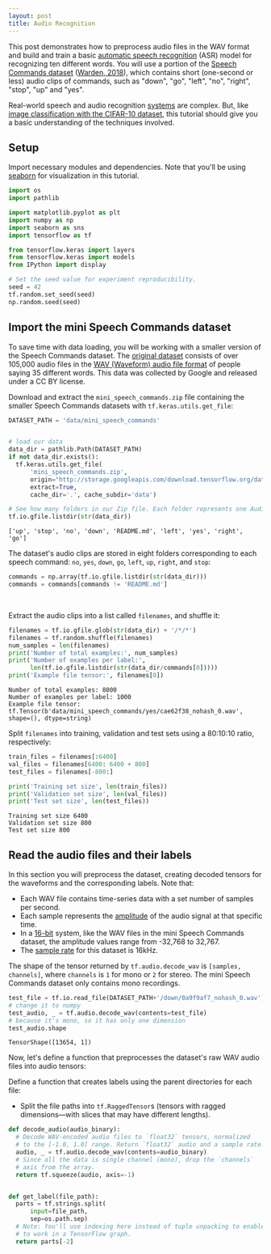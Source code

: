 ```yaml
---
layout: post
title: Audio Recognition
---
```





This post demonstrates how to preprocess audio files in the WAV format and build and train a basic <a href="https://en.wikipedia.org/wiki/Speech_recognition" class="external">automatic speech recognition</a> (ASR) model for recognizing ten different words. You will use a portion of the [Speech Commands dataset](https://www.tensorflow.org/datasets/catalog/speech_commands) (<a href="https://arxiv.org/abs/1804.03209" class="external">Warden, 2018</a>), which contains short (one-second or less) audio clips of commands, such as "down", "go", "left", "no", "right", "stop", "up" and "yes".

Real-world speech and audio recognition <a href="https://ai.googleblog.com/search/label/Speech%20Recognition" class="external">systems</a> are complex. But, like [image classification with the  CIFAR-10 dataset](https://panxinming.github.io/test-post16/), this tutorial should give you a basic understanding of the techniques involved.


## Setup

Import necessary modules and dependencies. Note that you'll be using <a href="https://seaborn.pydata.org/" class="external">seaborn</a> for visualization in this tutorial.


```python
import os
import pathlib

import matplotlib.pyplot as plt
import numpy as np
import seaborn as sns
import tensorflow as tf

from tensorflow.keras import layers
from tensorflow.keras import models
from IPython import display

# Set the seed value for experiment reproducibility.
seed = 42
tf.random.set_seed(seed)
np.random.seed(seed)
```

## Import the mini Speech Commands dataset

To save time with data loading, you will be working with a smaller version of the Speech Commands dataset. The [original dataset](https://www.tensorflow.org/datasets/catalog/speech_commands) consists of over 105,000 audio files in the <a href="https://www.aelius.com/njh/wavemetatools/doc/riffmci.pdf" class="external">WAV (Waveform) audio file format</a> of people saying 35 different words. This data was collected by Google and released under a CC BY license.

Download and extract the `mini_speech_commands.zip` file containing the smaller Speech Commands datasets with `tf.keras.utils.get_file`:


```python
DATASET_PATH = 'data/mini_speech_commands'


# load our data
data_dir = pathlib.Path(DATASET_PATH)
if not data_dir.exists():
  tf.keras.utils.get_file(
      'mini_speech_commands.zip',
      origin="http://storage.googleapis.com/download.tensorflow.org/data/mini_speech_commands.zip",
      extract=True,
      cache_dir='.', cache_subdir='data')

# See how many folders in our Zip file. Each folder represents one Audio.
tf.io.gfile.listdir(str(data_dir))
```
```
['up', 'stop', 'no', 'down', 'README.md', 'left', 'yes', 'right', 'go']
```

The dataset's audio clips are stored in eight folders corresponding to each speech command: `no`, `yes`, `down`, `go`, `left`, `up`, `right`, and `stop`:

```python
commands = np.array(tf.io.gfile.listdir(str(data_dir)))
commands = commands[commands != 'README.md']
```

<br>

Extract the audio clips into a list called `filenames`, and shuffle it:
```python
filenames = tf.io.gfile.glob(str(data_dir) + '/*/*')
filenames = tf.random.shuffle(filenames)
num_samples = len(filenames)
print('Number of total examples:', num_samples)
print('Number of examples per label:',
      len(tf.io.gfile.listdir(str(data_dir/commands[0]))))
print('Example file tensor:', filenames[0])
```
```
Number of total examples: 8000
Number of examples per label: 1000
Example file tensor: tf.Tensor(b'data/mini_speech_commands/yes/cae62f38_nohash_0.wav', shape=(), dtype=string)
```


Split `filenames` into training, validation and test sets using a 80:10:10 ratio, respectively:

```python
train_files = filenames[:6400]
val_files = filenames[6400: 6400 + 800]
test_files = filenames[-800:]

print('Training set size', len(train_files))
print('Validation set size', len(val_files))
print('Test set size', len(test_files))
```
```
Training set size 6400
Validation set size 800
Test set size 800
```



## Read the audio files and their labels

In this section you will preprocess the dataset, creating decoded tensors for the waveforms and the corresponding labels. Note that:

- Each WAV file contains time-series data with a set number of samples per second.
- Each sample represents the <a href="https://en.wikipedia.org/wiki/Amplitude" class="external">amplitude</a> of the audio signal at that specific time.
- In a <a href="https://en.wikipedia.org/wiki/Audio_bit_depth" class="external">16-bit</a> system, like the WAV files in the mini Speech Commands dataset, the amplitude values range from -32,768 to 32,767.
- The <a href="https://en.wikipedia.org/wiki/Sampling_(signal_processing)#Audio_sampling" class="external">sample rate</a> for this dataset is 16kHz.

The shape of the tensor returned by `tf.audio.decode_wav` is `[samples, channels]`, where `channels` is `1` for mono or `2` for stereo. The mini Speech Commands dataset only contains mono recordings. 


```python
test_file = tf.io.read_file(DATASET_PATH+'/down/0a9f9af7_nohash_0.wav')
# change it to numpy
test_audio, _ = tf.audio.decode_wav(contents=test_file)
# because it's mono, so it has only one dimension
test_audio.shape
```
```
TensorShape([13654, 1])
```

Now, let's define a function that preprocesses the dataset's raw WAV audio files into audio tensors:

Define a function that creates labels using the parent directories for each file:

- Split the file paths into `tf.RaggedTensor`s (tensors with ragged dimensions—with slices that may have different lengths).

```python
def decode_audio(audio_binary):
  # Decode WAV-encoded audio files to `float32` tensors, normalized
  # to the [-1.0, 1.0] range. Return `float32` audio and a sample rate.
  audio, _ = tf.audio.decode_wav(contents=audio_binary)
  # Since all the data is single channel (mono), drop the `channels`
  # axis from the array.
  return tf.squeeze(audio, axis=-1)


def get_label(file_path):
  parts = tf.strings.split(
      input=file_path,
      sep=os.path.sep)
  # Note: You'll use indexing here instead of tuple unpacking to enable this
  # to work in a TensorFlow graph.
  return parts[-2]
```











